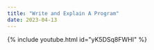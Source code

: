 ```yaml
---
title: "Write and Explain A Program"
date: 2023-04-13
---
```


{% include youtube.html id="yK5DSq8FWHI" %}
